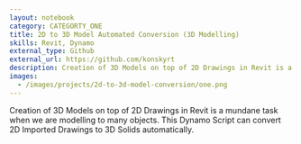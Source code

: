 ```yaml
---
layout: notebook
category: CATEGORTY_ONE
title: 2D to 3D Model Automated Conversion (3D Modelling)
skills: Revit, Dynamo
external_type: Github
external_url: https://github.com/konskyrt
description: Creation of 3D Models on top of 2D Drawings in Revit is a mundane task when we are modelling to many objects.
images:
  - /images/projects/2d-to-3d-model-conversion/one.png
---
```


Creation of 3D Models on top of 2D Drawings in Revit is a mundane task when we are modelling to many objects. This Dynamo Script can convert 2D Imported Drawings to 3D Solids automatically.

